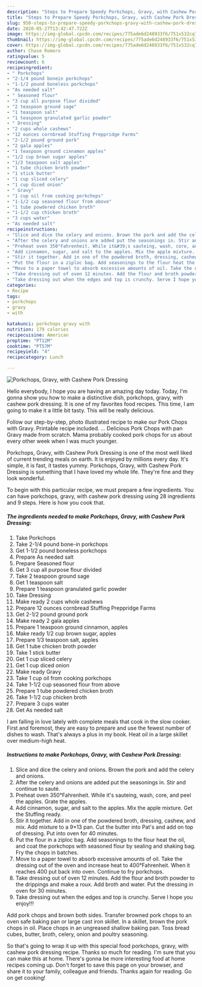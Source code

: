 ```yaml
---
description: "Steps to Prepare Speedy Porkchops, Gravy, with Cashew Pork Dressing"
title: "Steps to Prepare Speedy Porkchops, Gravy, with Cashew Pork Dressing"
slug: 950-steps-to-prepare-speedy-porkchops-gravy-with-cashew-pork-dressing
date: 2020-05-27T13:42:47.722Z
image: https://img-global.cpcdn.com/recipes/775ade6d248933f6/751x532cq70/porkchops-gravy-with-cashew-pork-dressing-recipe-main-photo.jpg
thumbnail: https://img-global.cpcdn.com/recipes/775ade6d248933f6/751x532cq70/porkchops-gravy-with-cashew-pork-dressing-recipe-main-photo.jpg
cover: https://img-global.cpcdn.com/recipes/775ade6d248933f6/751x532cq70/porkchops-gravy-with-cashew-pork-dressing-recipe-main-photo.jpg
author: Chase Romero
ratingvalue: 5
reviewcount: 6
recipeingredient:
- " Porkchops"
- "2-1/4 pound bonein porkchops"
- "1-1/2 pound boneless porkchops"
- "As needed salt"
- " Seasoned flour"
- "3 cup all purpose flour divided"
- "2 teaspoon ground sage"
- "1 teaspoon salt"
- "1 teaspoon granulated garlic powder"
- " Dressing"
- "2 cups whole cashews"
- "12 ounces cornbread Stuffing Preppridge Farms"
- "2-1/2 pound ground pork"
- "2 gala apples"
- "1 teaspoon ground cinnamon apples"
- "1/2 cup brown sugar apples"
- "1/3 teaspoon salt apples"
- "1 tube chicken broth powder"
- "1 stick butter"
- "1 cup sliced celery"
- "1 cup diced onion"
- " Gravy"
- "1 cup oil from cooking porkchops"
- "1-1/2 cup seasoned flour from above"
- "1 tube powdered chicken broth"
- "1-1/2 cup chicken broth"
- "3 cups water"
- "As needed salt"
recipeinstructions:
- "Slice and dice the celery and onions. Brown the pork and add the celery and onions."
- "After the celery and onions are added put the seasonings in. Stir and continue to sauté."
- "Preheat oven 350°Fahrenheit. While it&#39;s sauteing, wash, core, and peel the apples. Grate the apples."
- "Add cinnamon, sugar, and salt to the apples. Mix the apple mixture. Get the Stuffing ready."
- "Stir it together. Add in one of the powdered broth, dressing, cashew, and mix. Add mixture to a 9×13 pan. Cut the butter into Pat&#39;s and add on top of dressing. Put into oven for 40 minutes."
- "Put the flour in a ziploc bag. Add seasonings to the flour heat the oil, and coat the porkchops with seasoned flour by sealing and shaking bag. Fry the chops in batches."
- "Move to a paper towel to absorb excessive amounts of oil. Take the dressing out of the oven and increase heat to 400°Fahrenheit. When it reaches 400 put back into oven. Continue to fry porkchops."
- "Take dressing out of oven 12 minutes. Add the flour and broth powder to the drippings and make a roux. Add broth and water. Put the dressing in oven for 30 minutes."
- "Take dressing out when the edges and top is crunchy. Serve I hope you enjoy!!!"
categories:
- Recipe
tags:
- porkchops
- gravy
- with

katakunci: porkchops gravy with 
nutrition: 179 calories
recipecuisine: American
preptime: "PT12M"
cooktime: "PT57M"
recipeyield: "4"
recipecategory: Lunch

---
```



![Porkchops, Gravy, with Cashew Pork Dressing](https://img-global.cpcdn.com/recipes/775ade6d248933f6/751x532cq70/porkchops-gravy-with-cashew-pork-dressing-recipe-main-photo.jpg)

Hello everybody, I hope you are having an amazing day today. Today, I'm gonna show you how to make a distinctive dish, porkchops, gravy, with cashew pork dressing. It is one of my favorites food recipes. This time, I am going to make it a little bit tasty. This will be really delicious.

Follow our step-by-step, photo illustrated recipe to make our Pork Chops with Gravy. Printable recipe included. … Delicious Pork Chops with pan Gravy made from scratch. Mama probably cooked pork chops for us about every other week when I was much younger.

Porkchops, Gravy, with Cashew Pork Dressing is one of the most well liked of current trending meals on earth. It is enjoyed by millions every day. It's simple, it is fast, it tastes yummy. Porkchops, Gravy, with Cashew Pork Dressing is something that I have loved my whole life. They're fine and they look wonderful.


To begin with this particular recipe, we must prepare a few ingredients. You can have porkchops, gravy, with cashew pork dressing using 28 ingredients and 9 steps. Here is how you cook that.

<!--inarticleads1-->

##### The ingredients needed to make Porkchops, Gravy, with Cashew Pork Dressing:

1. Take  Porkchops
1. Take 2-1/4 pound bone-in porkchops
1. Get 1-1/2 pound boneless porkchops
1. Prepare As needed salt
1. Prepare  Seasoned flour
1. Get 3 cup all purpose flour divided
1. Take 2 teaspoon ground sage
1. Get 1 teaspoon salt
1. Prepare 1 teaspoon granulated garlic powder
1. Take  Dressing
1. Make ready 2 cups whole cashews
1. Prepare 12 ounces cornbread Stuffing Preppridge Farms
1. Get 2-1/2 pound ground pork
1. Make ready 2 gala apples
1. Prepare 1 teaspoon ground cinnamon, apples
1. Make ready 1/2 cup brown sugar, apples
1. Prepare 1/3 teaspoon salt, apples
1. Get 1 tube chicken broth powder
1. Take 1 stick butter
1. Get 1 cup sliced celery
1. Get 1 cup diced onion
1. Make ready  Gravy
1. Take 1 cup oil from cooking porkchops
1. Take 1-1/2 cup seasoned flour from above
1. Prepare 1 tube powdered chicken broth
1. Take 1-1/2 cup chicken broth
1. Prepare 3 cups water
1. Get As needed salt


I am falling in love lately with complete meals that cook in the slow cooker. First and foremost, they are easy to prepare and use the fewest number of dishes to wash. That&#39;s always a plus in my book. Heat oil in a large skillet over medium-high heat. 

<!--inarticleads2-->

##### Instructions to make Porkchops, Gravy, with Cashew Pork Dressing:

1. Slice and dice the celery and onions. Brown the pork and add the celery and onions.
1. After the celery and onions are added put the seasonings in. Stir and continue to sauté.
1. Preheat oven 350°Fahrenheit. While it&#39;s sauteing, wash, core, and peel the apples. Grate the apples.
1. Add cinnamon, sugar, and salt to the apples. Mix the apple mixture. Get the Stuffing ready.
1. Stir it together. Add in one of the powdered broth, dressing, cashew, and mix. Add mixture to a 9×13 pan. Cut the butter into Pat&#39;s and add on top of dressing. Put into oven for 40 minutes.
1. Put the flour in a ziploc bag. Add seasonings to the flour heat the oil, and coat the porkchops with seasoned flour by sealing and shaking bag. Fry the chops in batches.
1. Move to a paper towel to absorb excessive amounts of oil. Take the dressing out of the oven and increase heat to 400°Fahrenheit. When it reaches 400 put back into oven. Continue to fry porkchops.
1. Take dressing out of oven 12 minutes. Add the flour and broth powder to the drippings and make a roux. Add broth and water. Put the dressing in oven for 30 minutes.
1. Take dressing out when the edges and top is crunchy. Serve I hope you enjoy!!!


Add pork chops and brown both sides. Transfer browned pork chops to an oven safe baking pan or large cast iron skillet. In a skillet, brown the pork chops in oil. Place chops in an ungreased shallow baking pan. Toss bread cubes, butter, broth, celery, onion and poultry seasoning. 

So that's going to wrap it up with this special food porkchops, gravy, with cashew pork dressing recipe. Thanks so much for reading. I'm sure that you can make this at home. There's gonna be more interesting food at home recipes coming up. Don't forget to save this page on your browser, and share it to your family, colleague and friends. Thanks again for reading. Go on get cooking!
